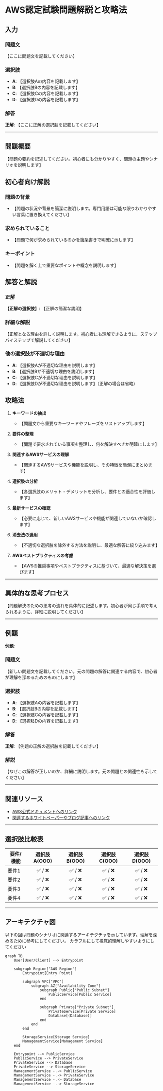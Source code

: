 # AWS認定試験問題解説と攻略法

## 入力

### 問題文
【ここに問題文を記載してください】

### 選択肢
- **A**: 【選択肢Aの内容を記載します】
- **B**: 【選択肢Bの内容を記載します】
- **C**: 【選択肢Cの内容を記載します】
- **D**: 【選択肢Dの内容を記載します】

### 解答
**正解**: 【ここに正解の選択肢を記載してください】

---

## 問題概要

【問題の要約を記述してください。初心者にも分かりやすく、問題の主題やシナリオを説明します】

## 初心者向け解説

### 問題の背景
- 【問題の状況や背景を簡潔に説明します。専門用語は可能な限りわかりやすい言葉に置き換えてください】

### 求められていること
- 【問題で何が求められているのかを箇条書きで明確に示します】

### キーポイント
- 【問題を解く上で重要なポイントや概念を説明します】

## 解答と解説

### 正解
**【正解の選択肢】**: 【正解の簡潔な説明】

### 詳細な解説
【正解となる理由を詳しく説明します。初心者にも理解できるように、ステップバイステップで解説してください】

### 他の選択肢が不適切な理由
- **A**: 【選択肢Aが不適切な理由を説明します】
- **B**: 【選択肢Bが不適切な理由を説明します】
- **C**: 【選択肢Cが不適切な理由を説明します】
- **D**: 【選択肢Dが不適切な理由を説明します】（正解の場合は省略）

## 攻略法

1. **キーワードの抽出**
   - 【問題文から重要なキーワードやフレーズをリストアップします】

2. **要件の整理**
   - 【問題で要求されている事項を整理し、何を解決すべきか明確にします】

3. **関連するAWSサービスの理解**
   - 【関連するAWSサービスや機能を説明し、その特徴を簡潔にまとめます】

4. **選択肢の分析**
   - 【各選択肢のメリット・デメリットを分析し、要件との適合性を評価します】

5. **最新サービスの確認**
   - 【必要に応じて、新しいAWSサービスや機能が関連していないか確認します】

6. **消去法の適用**
   - 【不適切な選択肢を除外する方法を説明し、最適な解答に絞り込みます】

7. **AWSベストプラクティスの考慮**
   - 【AWSの推奨事項やベストプラクティスに基づいて、最適な解決策を選びます】

---

## 具体的な思考プロセス

【問題解決のための思考の流れを具体的に記述します。初心者が同じ手順で考えられるように、詳細に説明してください】

---

## 例題

**例題**:

### 問題文
【新しい問題文を記載してください。元の問題の解答に関連する内容で、初心者が理解を深めるためのものにします】

### 選択肢
- **A**: 【選択肢Aの内容を記載します】
- **B**: 【選択肢Bの内容を記載します】
- **C**: 【選択肢Cの内容を記載します】
- **D**: 【選択肢Dの内容を記載します】

### 解答
**正解**: 【例題の正解の選択肢を記載してください】

### 解説
【なぜこの解答が正しいのか、詳細に説明します。元の問題との関連性も示してください】

---

## 関連リソース

- [AWS公式ドキュメントへのリンク](#)
- [関連するホワイトペーパーやブログ記事へのリンク](#)

---

## 選択肢比較表

| 要件/機能 | 選択肢A(OOO) | 選択肢B(OOO) | 選択肢C(OOO) | 選択肢D(OOO) |
|----------|:--------:|:--------:|:--------:|:--------:|
| 要件1    | ✅ / ❌  | ✅ / ❌  | ✅ / ❌  | ✅ / ❌  |
| 要件2    | ✅ / ❌  | ✅ / ❌  | ✅ / ❌  | ✅ / ❌  |
| 要件3    | ✅ / ❌  | ✅ / ❌  | ✅ / ❌  | ✅ / ❌  |
| 要件4    | ✅ / ❌  | ✅ / ❌  | ✅ / ❌  | ✅ / ❌  |

---

## アーキテクチャ図

以下の図は問題のシナリオに関連するアーキテクチャを示しています。理解を深めるために参考にしてください。
カラフルにして視覚的理解しやすいようにしてください

```mermaid
graph TB
    User[User/Client] --> Entrypoint

    subgraph Region["AWS Region"]
        Entrypoint[Entry Point]
        
        subgraph VPC["VPC"]
            subgraph AZ["Availability Zone"]
                subgraph Public["Public Subnet"]
                    PublicService[Public Service]
                end
                
                subgraph Private["Private Subnet"]
                    PrivateService[Private Service]
                    Database[(Database)]
                end
            end
        end
        
        StorageService[Storage Service]
        ManagementService[Management Service]
    end

    Entrypoint --> PublicService
    PublicService --> PrivateService
    PrivateService --> Database
    PrivateService --> StorageService
    ManagementService -.-> PublicService
    ManagementService -.-> PrivateService
    ManagementService -.-> Database
    ManagementService -.-> StorageService
```
